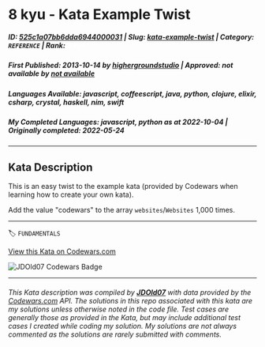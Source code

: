 # 8 kyu - Kata Example Twist

##### **ID**: [525c1a07bb6dda6944000031](https://www.codewars.com/kata/525c1a07bb6dda6944000031) | **Slug**: [kata-example-twist](https://www.codewars.com/kata/525c1a07bb6dda6944000031) | **Category**: `REFERENCE` | **Rank**: <span style="color:white">8 kyu</span>

##### **First Published**: 2013-10-14 ***by*** [highergroundstudio](https://www.codewars.com/users/highergroundstudio) | **Approved**: *not available* ***by*** [*not available*](*https://www.codewars.com*)

##### **Languages Available**: javascript, coffeescript, java, python, clojure, elixir, csharp, crystal, haskell, nim, swift

##### **My Completed Languages**: javascript, python ***as at*** 2022-10-04 | **Originally completed**: 2022-05-24

---

## Kata Description


This is an easy twist to the example kata (provided by Codewars when learning how to create your own kata). 



Add the value "codewars" to the array `websites`/`Websites` 1,000 times.



---


🏷 `FUNDAMENTALS`


[View this Kata on Codewars.com](https://www.codewars.com/kata/525c1a07bb6dda6944000031)

![](https://www.codewars.com/users/jdold07/badges/large "JDOld07 Codewars Badge")

---

###### *This Kata description was compiled by [**JDOld07**](https://tpstech.dev) with data provided by the [Codewars.com](https://www.codewars.com) API.  The solutions in this repo associated with this kata are my solutions unless otherwise noted in the code file.  Test cases are generally those as provided in the Kata, but may include additional test cases I created while coding my solution.  My solutions are not always commented as the solutions are rarely submitted with comments.*
